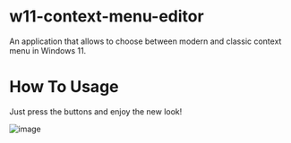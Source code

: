 # w11-context-menu-editor
An application that allows to choose between modern and classic context menu in Windows 11.

# How To Usage
Just press the buttons and enjoy the new look!

![image](https://user-images.githubusercontent.com/83430964/212735723-fbe8bf0c-ae28-42d9-a4ca-7f5ad5fc4d34.png)
